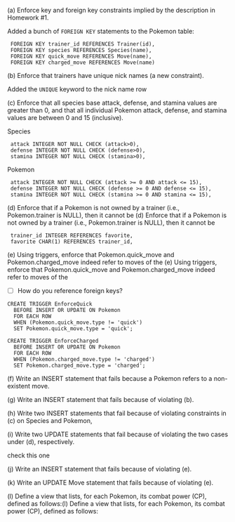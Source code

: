 (a) Enforce key and foreign key constraints implied by the description in Homework #1.

Added a bunch of `FOREIGN KEY` statements to the Pokemon table:

```
 FOREIGN KEY trainer_id REFERENCES Trainer(id),
 FOREIGN KEY species REFERENCES Species(name),
 FOREIGN KEY quick_move REFERENCES Move(name),
 FOREIGN KEY charged_move REFERENCES Move(name)
```

(b) Enforce that trainers have unique nick names (a new constraint).

Added the `UNIQUE` keyword to the nick name row

(c) Enforce that all species base attack, defense, and stamina values are greater than 0, and that all individual Pokemon attack, defense, and stamina values are between 0 and 15 (inclusive).

Species
```
 attack INTEGER NOT NULL CHECK (attack>0),
 defense INTEGER NOT NULL CHECK (defense>0),
 stamina INTEGER NOT NULL CHECK (stamina>0),
```

Pokemon
```
 attack INTEGER NOT NULL CHECK (attack >= 0 AND attack <= 15),
 defense INTEGER NOT NULL CHECK (defense >= 0 AND defense <= 15),
 stamina INTEGER NOT NULL CHECK (stamina >= 0 AND stamina <= 15),
```

(d) Enforce that if a Pokemon is not owned by a trainer (i.e., Pokemon.trainer is NULL), then it cannot be (d) Enforce that if a Pokemon is not owned by a trainer (i.e., Pokemon.trainer is NULL), then it cannot be 

```
 trainer_id INTEGER REFERENCES favorite,
 favorite CHAR(1) REFERENCES trainer_id,
```

(e) Using triggers, enforce that Pokemon.quick_move and Pokemon.charged_move indeed refer to moves of the (e) Using triggers, enforce that Pokemon.quick_move and Pokemon.charged_move indeed refer to moves of the 

- [ ] How do you reference foreign keys? 

```
CREATE TRIGGER EnforceQuick
  BEFORE INSERT OR UPDATE ON Pokemon
  FOR EACH ROW
  WHEN (Pokemon.quick_move.type != 'quick')
  SET Pokemon.quick_move.type = 'quick';
  
CREATE TRIGGER EnforceCharged
  BEFORE INSERT OR UPDATE ON Pokemon
  FOR EACH ROW
  WHEN (Pokemon.charged_move.type != 'charged')
  SET Pokemon.charged_move.type = 'charged';
```

(f) Write an INSERT statement that fails because a Pokemon refers to a non-existent move.

(g) Write an INSERT statement that fails because of violating (b).

(h) Write two INSERT statements that fail because of violating constraints in (c) on Species and Pokemon, 

(i) Write two UPDATE statements that fail because of violating the two cases under (d), respectively.

check this one

(j) Write an INSERT statement that fails because of violating (e).

(k) Write an UPDATE Move statement that fails because of violating (e).

(l) Define a view that lists, for each Pokemon, its combat power (CP), defined as follows:(l) Define a view that lists, for each Pokemon, its combat power (CP), defined as follows:

